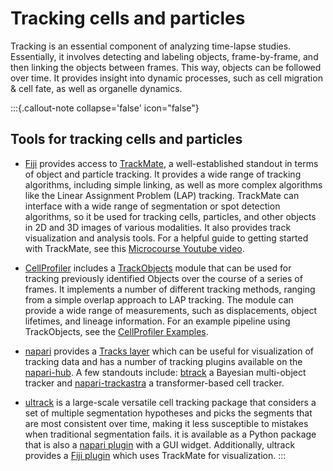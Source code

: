 # Tracking cells and particles

Tracking is an essential component of analyzing time-lapse studies. Essentially, it involves detecting and labeling objects, frame-by-frame, and then linking the objects between frames. This way, objects can be followed over time. It provides insight into dynamic processes, such as cell migration & cell fate, as well as organelle dynamics.  

:::{.callout-note collapse='false' icon="false"}
## Tools for tracking cells and particles
* [Fiji](generalist_tools.md#fiji) provides access to [TrackMate](https://imagej.net/plugins/trackmate/), a well-established standout in terms of object and particle tracking. It provides a wide range of tracking algorithms, including simple linking, as well as more complex algorithms like the Linear Assignment Problem (LAP) tracking. TrackMate can interface with a wide range of segmentation or spot detection algorithms, so it be used for tracking cells, particles, and other objects in 2D and 3D images of various modalities. It also provides track visualization and analysis tools. For a helpful guide to getting started with TrackMate, see this [Microcourse Youtube video](https://youtu.be/7HWtaikIFcs?t=2).  

* [CellProfiler](generalist_tools.md#cellprofiler) includes a [TrackObjects](https://cellprofiler-manual.s3.amazonaws.com/CellProfiler-4.2.6/modules/objectprocessing.html#trackobjects) module that can be used for tracking previously identified Objects over the course of a series of frames. It implements a number of different tracking methods, ranging from a simple overlap approach to LAP tracking. The module can provide a wide range of measurements, such as displacements, object lifetimes, and lineage information. For an example pipeline using TrackObjects, see the [CellProfiler Examples](https://cellprofiler.org/examples/).  

* [napari](generalist_tools.md#napari) provides a [Tracks layer](https://napari.org/stable/howtos/layers/tracks.html) which can be useful for visualization of tracking data and has a number of tracking plugins available on the [napari-hub](https://napari-hub.org). A few standouts include: [btrack](https://www.napari-hub.org/plugins/btrack.html) a Bayesian multi-object tracker and [napari-trackastra](https://www.napari-hub.org/plugins/napari-trackastra.html) a transformer-based cell tracker.  

* [ultrack](https://royerlab.github.io/ultrack/index.html) is a large-scale versatile cell tracking package that considers a set of multiple segmentation hypotheses and picks the segments that are most consistent over time, making it less susceptible to mistakes when traditional segmentation fails. it is available as a Python package that is also a [napari plugin](https://royerlab.github.io/ultrack/napari.html) with a GUI widget. Additionally, ultrack provides a [Fiji plugin](https://imagej.github.io/plugins/ultrack) which uses TrackMate for visualization.
:::